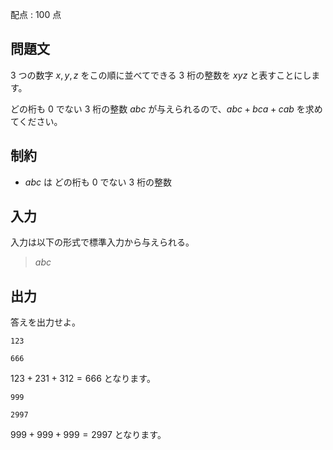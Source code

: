配点 : $100$ 点

## 問題文

$3$ つの数字 $x,y,z$ をこの順に並べてできる $3$ 桁の整数を $xyz$ と表すことにします。

どの桁も $0$ でない $3$ 桁の整数 $abc$ が与えられるので、$abc+bca+cab$ を求めてください。

## 制約

- $abc$ は どの桁も $0$ でない $3$ 桁の整数

## 入力

入力は以下の形式で標準入力から与えられる。

> $abc$

## 出力

答えを出力せよ。  

```input1
123
```

```output1
666
```

$123+231+312=666$ となります。

```input2
999
```

```output2
2997
```

$999+999+999=2997$ となります。